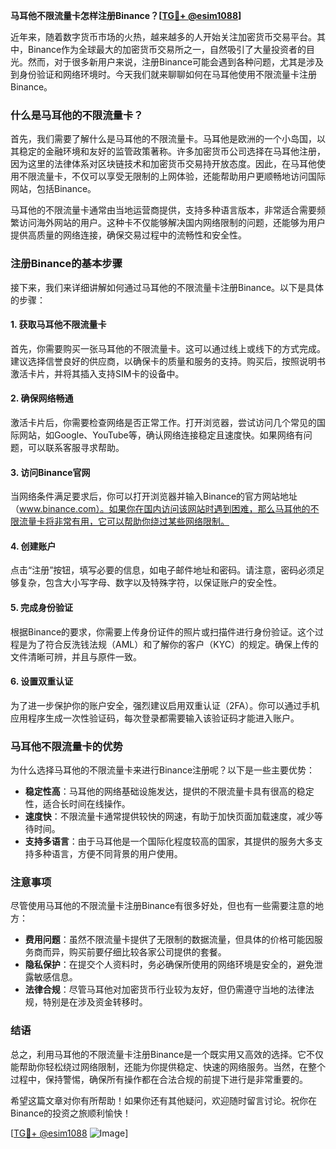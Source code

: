 **马耳他不限流量卡怎样注册Binance？[[TG💪+ @esim1088](https://t.me/s/esim1088)]**

近年来，随着数字货币市场的火热，越来越多的人开始关注加密货币交易平台。其中，Binance作为全球最大的加密货币交易所之一，自然吸引了大量投资者的目光。然而，对于很多新用户来说，注册Binance可能会遇到各种问题，尤其是涉及到身份验证和网络环境时。今天我们就来聊聊如何在马耳他使用不限流量卡注册Binance。

### 什么是马耳他的不限流量卡？

首先，我们需要了解什么是马耳他的不限流量卡。马耳他是欧洲的一个小岛国，以其稳定的金融环境和友好的监管政策著称。许多加密货币公司选择在马耳他注册，因为这里的法律体系对区块链技术和加密货币交易持开放态度。因此，在马耳他使用不限流量卡，不仅可以享受无限制的上网体验，还能帮助用户更顺畅地访问国际网站，包括Binance。

马耳他的不限流量卡通常由当地运营商提供，支持多种语言版本，非常适合需要频繁访问海外网站的用户。这种卡不仅能够解决国内网络限制的问题，还能够为用户提供高质量的网络连接，确保交易过程中的流畅性和安全性。

### 注册Binance的基本步骤

接下来，我们来详细讲解如何通过马耳他的不限流量卡注册Binance。以下是具体的步骤：

#### 1. 获取马耳他不限流量卡

首先，你需要购买一张马耳他的不限流量卡。这可以通过线上或线下的方式完成。建议选择信誉良好的供应商，以确保卡的质量和服务的支持。购买后，按照说明书激活卡片，并将其插入支持SIM卡的设备中。

#### 2. 确保网络畅通

激活卡片后，你需要检查网络是否正常工作。打开浏览器，尝试访问几个常见的国际网站，如Google、YouTube等，确认网络连接稳定且速度快。如果网络有问题，可以联系客服寻求帮助。

#### 3. 访问Binance官网

当网络条件满足要求后，你可以打开浏览器并输入Binance的官方网站地址（www.binance.com）。如果你在国内访问该网站时遇到困难，那么马耳他的不限流量卡将非常有用，它可以帮助你绕过某些网络限制。

#### 4. 创建账户

点击“注册”按钮，填写必要的信息，如电子邮件地址和密码。请注意，密码必须足够复杂，包含大小写字母、数字以及特殊字符，以保证账户的安全性。

#### 5. 完成身份验证

根据Binance的要求，你需要上传身份证件的照片或扫描件进行身份验证。这个过程是为了符合反洗钱法规（AML）和了解你的客户（KYC）的规定。确保上传的文件清晰可辨，并且与原件一致。

#### 6. 设置双重认证

为了进一步保护你的账户安全，强烈建议启用双重认证（2FA）。你可以通过手机应用程序生成一次性验证码，每次登录都需要输入该验证码才能进入账户。

### 马耳他不限流量卡的优势

为什么选择马耳他的不限流量卡来进行Binance注册呢？以下是一些主要优势：

- **稳定性高**：马耳他的网络基础设施发达，提供的不限流量卡具有很高的稳定性，适合长时间在线操作。
- **速度快**：不限流量卡通常提供较快的网速，有助于加快页面加载速度，减少等待时间。
- **支持多语言**：由于马耳他是一个国际化程度较高的国家，其提供的服务大多支持多种语言，方便不同背景的用户使用。

### 注意事项

尽管使用马耳他的不限流量卡注册Binance有很多好处，但也有一些需要注意的地方：

- **费用问题**：虽然不限流量卡提供了无限制的数据流量，但具体的价格可能因服务商而异，购买前要仔细比较各家公司提供的套餐。
- **隐私保护**：在提交个人资料时，务必确保所使用的网络环境是安全的，避免泄露敏感信息。
- **法律合规**：尽管马耳他对加密货币行业较为友好，但仍需遵守当地的法律法规，特别是在涉及资金转移时。

### 结语

总之，利用马耳他的不限流量卡注册Binance是一个既实用又高效的选择。它不仅能帮助你轻松绕过网络限制，还能为你提供稳定、快速的网络服务。当然，在整个过程中，保持警惕，确保所有操作都在合法合规的前提下进行是非常重要的。

希望这篇文章对你有所帮助！如果你还有其他疑问，欢迎随时留言讨论。祝你在Binance的投资之旅顺利愉快！

[[TG💪+ @esim1088](https://t.me/s/esim1088) ![Image](https://i.postimg.cc/4NQfJmqS/Snipaste-2025-05-13-00-14-12.png)]